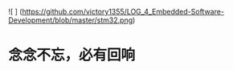 ![ ] (https://github.com/victory1355/LOG_4_Embedded-Software-Development/blob/master/stm32.png)


# 念念不忘，必有回响
